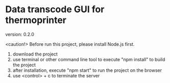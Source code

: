# Data transcode GUI for thermoprinter

version: 0.2.0

<caution!> Before run this project, please install Node.js first.

1. download the project
2. use terminal or other command line tool to execute "npm install" to build the project
3. after installation, execute "npm start" to run the project on the browser
4. use \<control> + c to terminate the server

